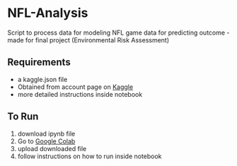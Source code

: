 # NFL-Analysis
Script to process data for modeling NFL game data for predicting outcome - made for final project (Environmental Risk Assessment)

## Requirements

- a kaggle.json file
- Obtained from account page on [Kaggle](https://kaggle.com)
- more detailed instructions inside notebook


## To Run

1. download ipynb file
2. Go to [Google Colab](https://colab.research.google.com)
3. upload downloaded file
4. follow instructions on how to run inside notebook
